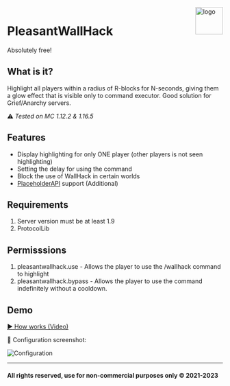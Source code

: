 <img align="right" alt="logo" width="64" src="https://emojio.ru/images/apple-m/1f527.png">

# PleasantWallHack
Absolutely free!

## What is it?

Highlight all players within a radius of R-blocks for N-seconds, giving them a glow effect that is visible only to command executor. Good solution for Grief/Anarchy servers.

:warning: *Tested on MC 1.12.2 & 1.16.5*

## Features

- Display highlighting for only ONE player (other players is not seen highlighting)
- Setting the delay for using the command
- Block the use of WallHack in certain worlds
- [PlaceholderAPI](https://github.com/PlaceholderAPI/PlaceholderAPI) support (Additional)

## Requirements

1. Server version must be at least 1.9
2. ProtocolLib

## Permisssions

1. pleasantwallhack.use - Allows the player to use the /wallhack command to highlight
2. pleasantwallhack.bypass - Allows the player to use the command indefinitely without a cooldown.

## Demo

[:arrow_forward: How works (Video)](https://i.imgur.com/LDfOypJ.mp4)

:wrench: Configuration screenshot:

![Configuration](https://i.imgur.com/odpZFiy.png)

***
#### All rights reserved, use for non-commercial purposes only &copy; 2021-2023
